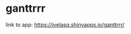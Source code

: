 
<!-- README.md is generated from README.Rmd. Please edit that file -->

# ganttrrr

link to app: <https://ivelasq.shinyapps.io/ganttrrr/>
